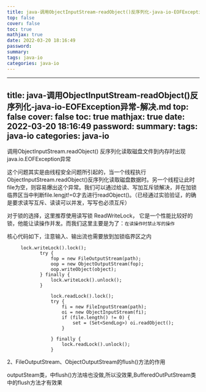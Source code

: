 ```yaml
---
title: java-调用ObjectInputStream-readObject()反序列化-java-io-EOFException异常-解决.md
top: false
cover: false
toc: true
mathjax: true
date: 2022-03-20 18:16:49
password:
summary:
tags: java-io
categories: java-io
---
```

---
title: java-调用ObjectInputStream-readObject()反序列化-java-io-EOFException异常-解决.md
top: false
cover: false
toc: true
mathjax: true
date: 2022-03-20 18:16:49
password:
summary:
tags: java-io
categories: java-io
---
调用ObjectInputStream.readObject() 反序列化读取磁盘文件到内存时出现 java.io.EOFException异常

这个问题其实是由线程安全问题所引起的，当一个线程执行ObjectInputStream.readObject()反序列化读取磁盘数据时。另一个线程让此时file为空，则容易爆出这个异常。我们可以通过给读、写加互斥锁解决，并在加锁临界区当中判断file.lengjt!=0才去进行readObject()。（已经通过实验验证，的确是要求读写互斥、读读可以并发，写写也必须互斥）

对于锁的选择，这里推荐使用读写锁 ReadWriteLock， 它是一个性能比较好的锁，他能让读操作并发。而我们这里主要是为了：`在读操作时禁止写的操作`

核心代码如下，注意输入、输出流也需要放到加锁临界区之内
~~~
     lock.writeLock().lock();
            try {
                fop = new FileOutputStream(path);
                oop = new ObjectOutputStream(fop);
                oop.writeObject(object);
            } finally {
                lock.writeLock().unlock();
            }
~~~
~~~
                lock.readLock().lock();
                try {
                    fi = new FileInputStream(path);
                    oi = new ObjectInputStream(fi);
                    if (file.length() != 0) {
                        set = (Set<SendLog>) oi.readObject();
                    }

                } finally {
                    lock.readLock().unlock();
                }
~~~

2、FileOutputStream、ObjectOutputStream的flush()方法的作用

outputSteam类，中flush()方法啥也没做,所以没效果,BufferedOutPutStream类中的flush方法才有效果
